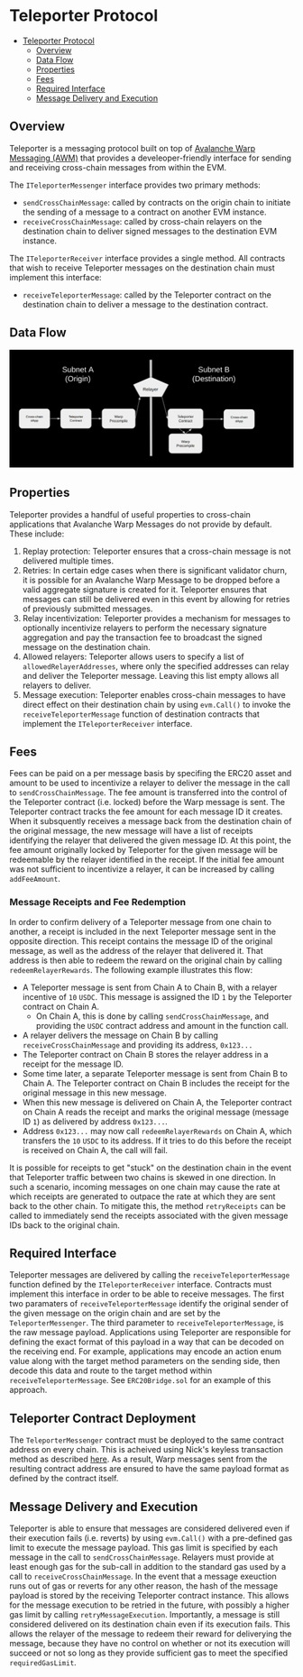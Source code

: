 # Teleporter Protocol

- [Teleporter Protocol](#teleporter-protocol)
  - [Overview](#overview)
  - [Data Flow](#data-flow)
  - [Properties](#properties)
  - [Fees](#fees)
  - [Required Interface](#required-interface)
  - [Message Delivery and Execution](#message-delivery-and-execution)


## Overview
Teleporter is a messaging protocol built on top of [Avalanche Warp Messaging (AWM)](https://docs.avax.network/learn/avalanche/awm) that provides a develeoper-friendly interface for sending and receiving cross-chain messages from within the EVM.

The `ITeleporterMessenger` interface provides two primary methods:
- `sendCrossChainMessage`: called by contracts on the origin chain to initiate the sending of a message to a contract on another EVM instance.
- `receiveCrossChainMessage`: called by cross-chain relayers on the destination chain to deliver signed messages to the destination EVM instance.

The `ITeleporterReceiver` interface provides a single method. All contracts that wish to receive Teleporter messages on the destination chain must implement this interface:
- `receiveTeleporterMessage`: called by the Teleporter contract on the destination chain to deliver a message to the destination contract.

## Data Flow
<div align="center">
  <img src="../../../resources/TeleporterDataFlowDiagram.png?raw=true">
</div>

## Properties
Teleporter provides a handful of useful properties to cross-chain applications that Avalanche Warp Messages do not provide by default. These include:

1. Replay protection: Teleporter ensures that a cross-chain message is not delivered multiple times.
2. Retries: In certain edge cases when there is significant validator churn, it is possible for an Avalanche Warp Message to be dropped before a valid aggregate signature is created for it. Teleporter ensures that messages can still be delivered even in this event by allowing for retries of previously submitted messages.
3. Relay incentivization: Teleporter provides a mechanism for messages to optionally incentivize relayers to perform the necessary signature aggregation and pay the transaction fee to broadcast the signed message on the destination chain.
4. Allowed relayers: Teleporter allows users to specify a list of `allowedRelayerAddresses`, where only the specified addresses can relay and deliver the Teleporter message. Leaving this list empty allows all relayers to deliver.
5. Message execution: Teleporter enables cross-chain messages to have direct effect on their destination chain by using `evm.Call()` to invoke the `receiveTeleporterMessage` function of destination contracts that implement the `ITeleporterReceiver` interface.

## Fees
Fees can be paid on a per message basis by specifing the ERC20 asset and amount to be used to incentivize a relayer to deliver the message in the call to `sendCrossChainMessage`. The fee amount is transferred into the control of the Teleporter contract (i.e. locked) before the Warp message is sent. The Teleporter contract tracks the fee amount for each message ID it creates. When it subsquently receives a message back from the destination chain of the original message, the new message will have a list of receipts identifying the relayer that delivered the given message ID. At this point, the fee amount originally locked by Teleporter for the given message will be redeemable by the relayer identified in the receipt. If the initial fee amount was not sufficient to incentivize a relayer, it can be increased by calling `addFeeAmount`.

 ### Message Receipts and Fee Redemption
In order to confirm delivery of a Teleporter message from one chain to another, a receipt is included in the next Teleporter message sent in the opposite direction. This receipt contains the message ID of the original message, as well as the address of the relayer that delivered it. That address is then able to redeem the reward on the original chain by calling `redeemRelayerRewards`. The following example illustrates this flow:
- A Teleporter message is sent from Chain A to Chain B, with a relayer incentive of `10` `USDC`. This message is assigned the ID `1` by the Teleporter contract on Chain A.
  - On Chain A, this is done by calling `sendCrossChainMessage`, and providing the `USDC` contract address and amount in the function call.
- A relayer delivers the message on Chain B by calling `receiveCrossChainMessage` and providing its address, `0x123...`
- The Teleporter contract on Chain B stores the relayer address in a receipt for the message ID.
- Some time later, a separate Teleporter message is sent from Chain B to Chain A. The Teleporter contract on Chain B includes the receipt for the original message in this new message.
- When this new message is delivered on Chain A, the Teleporter contract on Chain A reads the receipt and marks the original message (message ID `1`) as delivered by address `0x123...`.
- Address `0x123...` may now call `redeemRelayerRewards` on Chain A, which transfers the `10` `USDC` to its address. If it tries to do this before the receipt is received on Chain A, the call will fail.

It is possible for receipts to get "stuck" on the destination chain in the event that Teleporter traffic between two chains is skewed in one direction. In such a scenario, incoming messages on one chain may cause the rate at which receipts are generated to outpace the rate at which they are sent back to the other chain. To mitigate this, the method `retryReceipts` can be called to immediately send the receipts associated with the given message IDs back to the original chain.

## Required Interface
Teleporter messages are delivered by calling the `receiveTeleporterMessage` function defined by the `ITeleporterReceiver` interface. Contracts must implement this interface in order to be able to receive messages. The first two paramaters of `receiveTeleporterMessage` identify the original sender of the given message on the origin chain and are set by the `TeleporterMessenger`. The third parameter to `receiveTeleporterMessage`, is the raw message payload. Applications using Teleporter are responsible for defining the exact format of this payload in a way that can be decoded on the receiving end. For example, applications may encode an action enum value along with the target method parameters on the sending side, then decode this data and route to the target method within `receiveTeleporterMessage`. See `ERC20Bridge.sol` for an example of this approach.

## Teleporter Contract Deployment
The `TeleporterMessenger` contract must be deployed to the same contract address on every chain. This is acheived using Nick's keyless transaction method as described [here](../../../utils/contract-deployment/README.md). As a result, Warp messages sent from the resulting contract address are ensured to have the same payload format as defined by the contract itself.

## Message Delivery and Execution
Teleporter is able to ensure that messages are considered delivered even if their execution fails (i.e. reverts) by using `evm.Call()` with a pre-defined gas limit to execute the message payload. This gas limit is specified by each message in the call to `sendCrossChainMessage`. Relayers must provide at least enough gas for the sub-call in addition to the standard gas used by a call to `receiveCrossChainMessage`. In the event that a message exeuction runs out of gas or reverts for any other reason, the hash of the message payload is stored by the receiving Teleporter contract instance. This allows for the message execution to be retried in the future, with possibly a higher gas limit by calling `retryMessageExecution`. Importantly, a message is still considered delivered on its destination chain even if its execution fails. This allows the relayer of the message to redeem their reward for deliverying the message, because they have no control on whether or not its execution will succeed or not so long as they provide sufficient gas to meet the specified `requiredGasLimit`.
